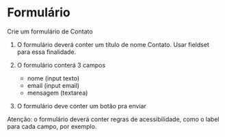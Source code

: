 # Formulário

Crie um formulário de Contato
1. O formulário deverá conter um título de nome Contato. Usar fieldset para essa finalidade.

2. O formulário conterá 3 campos
   - nome (input texto)
   - email (input email)
   - mensagem (textarea)

3. O formulário deve conter um botão pra enviar

Atenção: o formulário deverá conter regras de acessibilidade, como o label para cada campo, por exemplo.